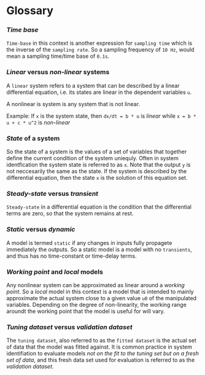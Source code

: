 # Glossary

### *Time base* 

``Time-base`` in this context is another expression for ``sampling time`` which is the inverse of the ``sampling rate``. 
So a sampling frequency of ``10 Hz``, would mean a sampling time/time base of ``0.1s``.

### *Linear* versus *non-linear* systems

A ``linear`` system refers to a system that can be described by a linear differential equation, i.e. its states are
linear in the dependent variables ``u``. 

A nonlinear is system is any system that is not linear.

Example: If ``x`` is the system state, then 
``dx/dt = b * u`` is *linear* while ``x = b * u + c * u^2`` is *non-linear* 

### *State* of a system

So the state of a system is the values of a set of variables that together define the current condition of the system 
uniequly. Often in system identfication the system state is referred to as ``x``. Note that the output ``y`` is not neccesarily  the same as the state. If the system is described by the differential equation, then the state ``x`` 
is the solution of this equation set.

### *Steady-state* versus *transient*

``Steady-state`` in a differential equation is the condition that the differential terms are zero, so that the system remains at rest. 

### *Static* versus *dynamic*

A model is termed ``static`` if any changes in inputs fully propagete immediately the outputs. 
So a static model is a model with no ``transients``, and thus has no time-constant or time-delay terms. 

### *Working point* and *local* models

Any nonlinear system can be approximated as linear around a *working point*. So a *local* model in this context
is a model that is intended to mainly approximate the actual system close to a given value ``u0`` of the manipulated variables. Depending on the degree of non-linearity, the working range aroundt the working point that the model is useful for will vary. 


### *Tuning dataset* versus *validation dataset*

The ``tuning dataset``, also referred to as the ``fitted dataset`` is the actual set of data that the model was fitted against. It is common practice in system identifiation to evaluate models *not on the fit to the tuning set but on a fresh set of data*, and this fresh data set used for evaluation is referred to as the *validation dataset*. 
